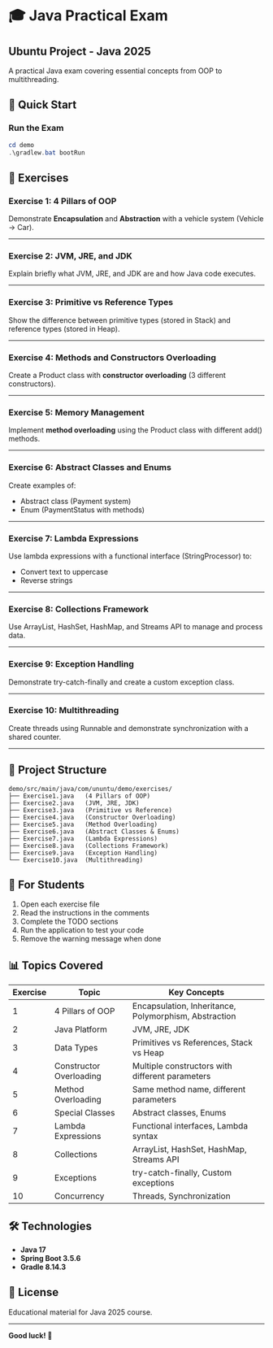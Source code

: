 # 🎓 Java Practical Exam

## Ubuntu Project - Java 2025

A practical Java exam covering essential concepts from OOP to multithreading.

## 🚀 Quick Start

### Run the Exam

```powershell
cd demo
.\gradlew.bat bootRun
```

## 📝 Exercises

### Exercise 1: 4 Pillars of OOP
Demonstrate **Encapsulation** and **Abstraction** with a vehicle system (Vehicle → Car).

---

### Exercise 2: JVM, JRE, and JDK
Explain briefly what JVM, JRE, and JDK are and how Java code executes.

---

### Exercise 3: Primitive vs Reference Types
Show the difference between primitive types (stored in Stack) and reference types (stored in Heap).

---

### Exercise 4: Methods and Constructors Overloading
Create a Product class with **constructor overloading** (3 different constructors).

---

### Exercise 5: Memory Management
Implement **method overloading** using the Product class with different add() methods.

---

### Exercise 6: Abstract Classes and Enums
Create examples of:
- Abstract class (Payment system)
- Enum (PaymentStatus with methods)

---

### Exercise 7: Lambda Expressions
Use lambda expressions with a functional interface (StringProcessor) to:
- Convert text to uppercase
- Reverse strings

---

### Exercise 8: Collections Framework
Use ArrayList, HashSet, HashMap, and Streams API to manage and process data.

---

### Exercise 9: Exception Handling
Demonstrate try-catch-finally and create a custom exception class.

---

### Exercise 10: Multithreading
Create threads using Runnable and demonstrate synchronization with a shared counter.

---

## 📂 Project Structure

```
demo/src/main/java/com/ununtu/demo/exercises/
├── Exercise1.java   (4 Pillars of OOP)
├── Exercise2.java   (JVM, JRE, JDK)
├── Exercise3.java   (Primitive vs Reference)
├── Exercise4.java   (Constructor Overloading)
├── Exercise5.java   (Method Overloading)
├── Exercise6.java   (Abstract Classes & Enums)
├── Exercise7.java   (Lambda Expressions)
├── Exercise8.java   (Collections Framework)
├── Exercise9.java   (Exception Handling)
└── Exercise10.java  (Multithreading)
```

## 🎯 For Students

1. Open each exercise file
2. Read the instructions in the comments
3. Complete the TODO sections
4. Run the application to test your code
5. Remove the warning message when done

## 📊 Topics Covered

| Exercise | Topic | Key Concepts |
|----------|-------|--------------|
| 1 | 4 Pillars of OOP | Encapsulation, Inheritance, Polymorphism, Abstraction |
| 2 | Java Platform | JVM, JRE, JDK |
| 3 | Data Types | Primitives vs References, Stack vs Heap |
| 4 | Constructor Overloading | Multiple constructors with different parameters |
| 5 | Method Overloading | Same method name, different parameters |
| 6 | Special Classes | Abstract classes, Enums |
| 7 | Lambda Expressions | Functional interfaces, Lambda syntax |
| 8 | Collections | ArrayList, HashSet, HashMap, Streams API |
| 9 | Exceptions | try-catch-finally, Custom exceptions |
| 10 | Concurrency | Threads, Synchronization |

## 🛠️ Technologies

- **Java 17**
- **Spring Boot 3.5.6**
- **Gradle 8.14.3**

## 📄 License

Educational material for Java 2025 course.

---

**Good luck! 🎉**
